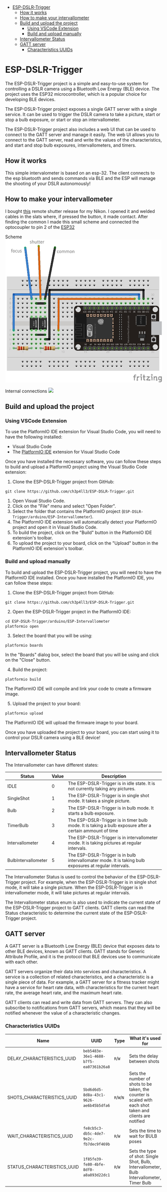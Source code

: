 - [ESP-DSLR-Trigger](#esp-dslr-trigger)
  - [How it works](#how-it-works)
  - [How to make your intervallometer](#how-to-make-your-intervallometer)
  - [Build and upload the project](#build-and-upload-the-project)
    - [Using VSCode Extension](#using-vscode-extension)
    - [Build and upload manually](#build-and-upload-manually)
  - [Intervallometer Status](#intervallometer-status)
  - [GATT server](#gatt-server)
    - [Characteristics UUIDs](#characteristics-uuids)

# ESP-DSLR-Trigger
The ESP-DSLR-Trigger project is a simple and easy-to-use system for controlling a DSLR camera using a Bluetooth Low Energy (BLE) device. The project uses the ESP32 microcontroller, which is a popular choice for developing BLE devices.

The ESP-DSLR-Trigger project exposes a single GATT server with a single service. It can be used to trigger the DSLR camera to take a picture, start or stop a bulb exposure, or start or stop an intervallometer.

The ESP-DSLR-Trigger project also includes a web UI that can be used to connect to the GATT server and manage it easily. The web UI allows you to connect to the GATT server, read and write the values of the characteristics, and start and stop bulb exposures, intervallometers, and timers.

## How it works
This simple intervalometer is based on an esp-32. The client connects to the esp bluetooth and sends commands via BLE and the ESP will manage the shooting of your DSLR autonomously!

## How to make your intervallometer
I bought [this](https://www.amazon.it/GIn-Telecomando-Scatto-Remoto-fotocamere/dp/B00DJ6FZ8E/ref=sr_1_37?__mk_it_IT=%C3%85M%C3%85%C5%BD%C3%95%C3%91&dchild=1&keywords=meike+nikon+d3200&qid=1595268319&sr=8-37)
remote shutter release for my Nikon. I opened it and welded cables in the slats where, if pressed the button, it made contact. After finding the common I made this small scheme and connected the optocoupler to pin 2 of the [ESP32](https://www.amazon.it/Sviluppo-ESP-WROOM-32-ESP-32S-Bluetooth-Antenna/dp/B071JR9WS9/ref=sr_1_4?__mk_it_IT=%C3%85M%C3%85%C5%BD%C3%95%C3%91&dchild=1&keywords=esp32&qid=1595268549&sr=8-4)  


Scheme
![](scheme.jpg)

Internal connections 
![](internal.jpg)

## Build and upload the project
### Using VSCode Extension
To use the PlatformIO IDE extension for Visual Studio Code, you will need to have the following installed:

* Visual Studio Code
* The [PlatformIO IDE](https://platformio.org/install/ide?install=vscode) extension for Visual Studio Code

Once you have installed the necessary software, you can follow these steps to build and upload a PlatformIO project using the Visual Studio Code extension:

1. Clone the ESP-DSLR-Trigger project from GitHub:

```
git clone https://github.com/ch3p4ll3/ESP-DSLR-Trigger.git
```
1. Open Visual Studio Code.
2. Click on the "File" menu and select "Open Folder".
3. Select the folder that contains the PlatformIO project (`ESP-DSLR-Trigger/arduino/ESP-Intervallometer`).
4. The PlatformIO IDE extension will automatically detect your PlatformIO project and open it in Visual Studio Code.
5. To build the project, click on the "Build" button in the PlatformIO IDE extension's toolbar.
6. To upload the project to your board, click on the "Upload" button in the PlatformIO IDE extension's toolbar.


### Build and upload manually
To build and upload the ESP-DSLR-Trigger project, you will need to have the PlatformIO IDE installed. Once you have installed the PlatformIO IDE, you can follow these steps:

1. Clone the ESP-DSLR-Trigger project from GitHub:

```
git clone https://github.com/ch3p4ll3/ESP-DSLR-Trigger.git
```

2. Open the ESP-DSLR-Trigger project in the PlatformIO IDE:

```
cd ESP-DSLR-Trigger/arduino/ESP-Intervallometer
platformio open
```

3. Select the board that you will be using:

```
platformio boards
```

In the "Boards" dialog box, select the board that you will be using and click on the "Close" button.

4. Build the project:

```
platformio build
```

The PlatformIO IDE will compile and link your code to create a firmware image.

5. Upload the project to your board:

```
platformio upload
```

The PlatformIO IDE will upload the firmware image to your board.

Once you have uploaded the project to your board, you can start using it to control your DSLR camera using a BLE device!


## Intervallometer Status
The Intervallometer can have different states:

|        Status        |  Value  |                                           Description                                                     |
| ---------------------| ------- | --------------------------------------------------------------------------------------------------------- |
| IDLE                 |    0    | The ESP-DSLR-Trigger is in idle state. It is not currently taking any pictures.                           |
| SingleShot           |    1    | The ESP-DSLR-Trigger is in single shot mode. It takes a single picture.                                   |
| Bulb                 |    2    | The ESP-DSLR-Trigger is in bulb mode. It starts a bulb exposure.                                          |
| TimerBulb            |    3    | The ESP-DSLR-Trigger is in timer bulb mode. It is taking a bulb exposure after a certain ammount of time  |
| Intervallometer      |    4    | The ESP-DSLR-Trigger is in intervallometer mode. It is taking pictures at regular intervals.              |
| BulbIntervallometer  |    5    | The ESP-DSLR-Trigger is in bulb intervallomater mode. It is taking bulb exposures at regular intervals.   |

The Intervallometer Status is used to control the behavior of the ESP-DSLR-Trigger project. For example, when the ESP-DSLR-Trigger is in single shot mode, it will take a single picture. When the ESP-DSLR-Trigger is in intervallometer mode, it will take pictures at regular intervals.

The Intervallometer status enum is also used to indicate the current state of the ESP-DSLR-Trigger project to GATT clients. GATT clients can read the Status characteristic to determine the current state of the ESP-DSLR-Trigger project.

## GATT server
A GATT server is a Bluetooth Low Energy (BLE) device that exposes data to other BLE devices, known as GATT clients. GATT stands for Generic Attribute Profile, and it is the protocol that BLE devices use to communicate with each other.

GATT servers organize their data into services and characteristics. A service is a collection of related characteristics, and a characteristic is a single piece of data. For example, a GATT server for a fitness tracker might have a service for heart rate data, with characteristics for the current heart rate, the average heart rate, and the maximum heart rate.

GATT clients can read and write data from GATT servers. They can also subscribe to notifications from GATT servers, which means that they will be notified whenever the value of a characteristic changes.

### Characteristics UUIDs
|            Name             |                    UUID                 |     Type    | What it's used for |
| --------------------------- | ----------------------------------------| ----------- | ------------------ |
| DELAY_CHARACTERISTICS_UUID  | `beb5483e-36e1-4688-b7f5-ea07361b26a8`    | `R`/`W`     | Sets the delay between shots |
| SHOTS_CHARACTERISTICS_UUID  | `5bd6d6d5-8d8a-43c1-9626-ae6b45b5dfa6`    | `R`/`W`/`N` | Sets the number of shots to be taken, the counter is scaled with each shot taken and clients are notified |
| WAIT_CHARACTERISTICS_UUID   | `fe8cb5c3-db5c-4de7-9e2c-fb7dec9f469b`    | `R`/`W`     | Sets the time to wait for BULB poses |
| STATUS_CHARACTERISTICS_UUID | `1f85fe39-fe80-4bfe-8df0-a8a893d22dc1`    | `R`/`W`     | Sets the type of shot: Single Shot, Bulb, Intervallometer, Bulb Intervallometer, Timer Bulb |
